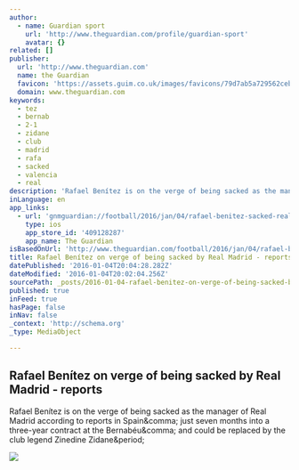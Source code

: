 ```yaml
---
author:
  - name: Guardian sport
    url: 'http://www.theguardian.com/profile/guardian-sport'
    avatar: {}
related: []
publisher:
  url: 'http://www.theguardian.com'
  name: the Guardian
  favicon: 'https://assets.guim.co.uk/images/favicons/79d7ab5a729562cebca9c6a13c324f0e/32x32.ico'
  domain: www.theguardian.com
keywords:
  - tez
  - bernab
  - 2-1
  - zidane
  - club
  - madrid
  - rafa
  - sacked
  - valencia
  - real
description: 'Rafael Benítez is on the verge of being sacked as the manager of Real Madrid according to reports in Spain, just seven months into a three-year contract at the Bernabéu, and could be replaced by the club legend Zinedine Zidane.'
inLanguage: en
app_links:
  - url: 'gnmguardian://football/2016/jan/04/rafael-benitez-sacked-real-madrid-manager-zinedine-zidane?contenttype=Article&source=applinks'
    type: ios
    app_store_id: '409128287'
    app_name: The Guardian
isBasedOnUrl: 'http://www.theguardian.com/football/2016/jan/04/rafael-benitez-sacked-real-madrid-manager-zinedine-zidane'
title: Rafael Benítez on verge of being sacked by Real Madrid - reports
datePublished: '2016-01-04T20:04:28.282Z'
dateModified: '2016-01-04T20:02:04.256Z'
sourcePath: _posts/2016-01-04-rafael-benitez-on-verge-of-being-sacked-by-real-madrid-rep.md
published: true
inFeed: true
hasPage: false
inNav: false
_context: 'http://schema.org'
_type: MediaObject

---
```

<article style=""><h1>Rafael Benítez on verge of being sacked by Real Madrid - reports</h1><p>Rafael Benítez is on the verge of being sacked as the manager of Real Madrid according to reports in Spain&amp;comma; just seven months into a three-year contract at the Bernabéu&amp;comma; and could be replaced by the club legend Zinedine Zidane&amp;period;</p><img src="https://i.guim.co.uk/img/media/368ddbe6771afd877fa914a229c697d9bbd68169/0_14_4096_2457/master/4096.jpg?w=1200&amp;q=85&amp;auto=format&amp;sharp=10&amp;s=6695e60cb8723f23c778794c1dfeb76c" /></article>